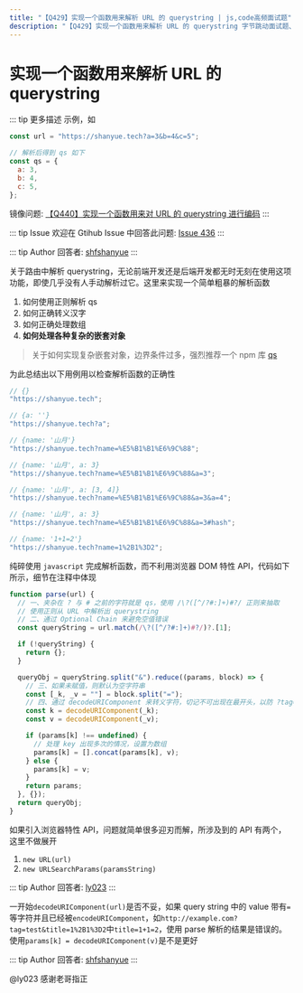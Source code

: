 ```yaml
---
title: "【Q429】实现一个函数用来解析 URL 的 querystring | js,code高频面试题"
description: "【Q429】实现一个函数用来解析 URL 的 querystring 字节跳动面试题、阿里腾讯面试题、美团小米面试题。"
---
```


# 实现一个函数用来解析 URL 的 querystring

::: tip 更多描述
示例，如

```js
const url = "https://shanyue.tech?a=3&b=4&c=5";

// 解析后得到 qs 如下
const qs = {
  a: 3,
  b: 4,
  c: 5,
};
```

镜像问题: [【Q440】实现一个函数用来对 URL 的 querystring 进行编码](https://github.com/shfshanyue/Daily-Question/issues/448)
:::

::: tip Issue
欢迎在 Gtihub Issue 中回答此问题: [Issue 436](https://github.com/shfshanyue/Daily-Question/issues/436)
:::

::: tip Author
回答者: [shfshanyue](https://github.com/shfshanyue)
:::

关于路由中解析 querystring，无论前端开发还是后端开发都无时无刻在使用这项功能，即使几乎没有人手动解析过它。这里来实现一个简单粗暴的解析函数

1. 如何使用正则解析 qs
1. 如何正确转义汉字
1. 如何正确处理数组
1. **如何处理各种复杂的嵌套对象**

> 关于如何实现复杂嵌套对象，边界条件过多，强烈推荐一个 npm 库 [qs](https://github.com/ljharb/qs)

为此总结出以下用例用以检查解析函数的正确性

```js
// {}
"https://shanyue.tech";

// {a: ''}
"https://shanyue.tech?a";

// {name: '山月'}
"https://shanyue.tech?name=%E5%B1%B1%E6%9C%88";

// {name: '山月', a: 3}
"https://shanyue.tech?name=%E5%B1%B1%E6%9C%88&a=3";

// {name: '山月', a: [3, 4]}
"https://shanyue.tech?name=%E5%B1%B1%E6%9C%88&a=3&a=4";

// {name: '山月', a: 3}
"https://shanyue.tech?name=%E5%B1%B1%E6%9C%88&a=3#hash";

// {name: '1+1=2'}
"https://shanyue.tech?name=1%2B1%3D2";
```

纯碎使用 `javascript` 完成解析函数，而不利用浏览器 DOM 特性 API，代码如下所示，细节在注释中体现

```js
function parse(url) {
  // 一、夹杂在 ? 与 # 之前的字符就是 qs，使用 /\?([^/?#:]+)#?/ 正则来抽取
  // 使用正则从 URL 中解析出 querystring
  // 二、通过 Optional Chain 来避免空值错误
  const queryString = url.match(/\?([^/?#:]+)#?/)?.[1];

  if (!queryString) {
    return {};
  }

  queryObj = queryString.split("&").reduce((params, block) => {
    // 三、如果未赋值，则默认为空字符串
    const [_k, _v = ""] = block.split("=");
    // 四、通过 decodeURIComponent 来转义字符，切记不可出现在最开头，以防 ?tag=test&title=1%2B1%3D2 出错
    const k = decodeURIComponent(_k);
    const v = decodeURIComponent(_v);

    if (params[k] !== undefined) {
      // 处理 key 出现多次的情况，设置为数组
      params[k] = [].concat(params[k], v);
    } else {
      params[k] = v;
    }
    return params;
  }, {});
  return queryObj;
}
```

如果引入浏览器特性 API，问题就简单很多迎刃而解，所涉及到的 API 有两个，这里不做展开

1. `new URL(url)`
1. `new URLSearchParams(paramsString)`

::: tip Author
回答者: [ly023](https://github.com/ly023)
:::

一开始`decodeURIComponent(url)`是否不妥，如果 query string 中的 value 带有`=`等字符并且已经被`encodeURIComponent`，如`http://example.com?tag=test&title=1%2B1%3D2`中`title=1+1=2`，使用 parse 解析的结果是错误的。使用`params[k] = decodeURIComponent(v)`是不是更好

::: tip Author
回答者: [shfshanyue](https://github.com/shfshanyue)
:::

@ly023 感谢老哥指正
